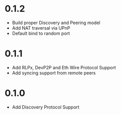 # 0.1.2
* Build proper Discovery and Peering model
* Add NAT traversal via UPnP
* Default bind to random port
# 0.1.1
* Add RLPx, DevP2P and Eth Wire Protocol Support
* Add syncing support from remote peers
# 0.1.0
* Add Discovery Protocol Support